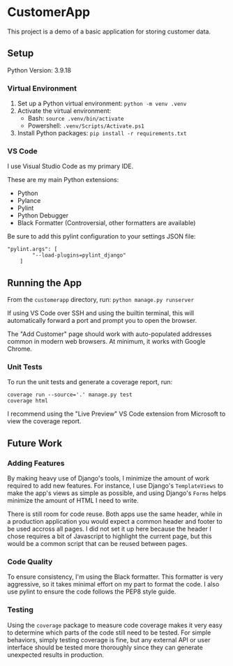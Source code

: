 # CustomerApp

This project is a demo of a basic application for storing customer data.

## Setup
Python Version: 3.9.18

### Virtual Environment
1. Set up a Python virtual environment: `python -m venv .venv`
1. Activate the virtual environment:
    - Bash: `source .venv/bin/activate`
    - Powershell: `.venv/Scripts/Activate.ps1`
1. Install Python packages: `pip install -r requirements.txt`

### VS Code
I use Visual Studio Code as my primary IDE.

These are my main Python extensions:
* Python
* Pylance
* Pylint
* Python Debugger
* Black Formatter (Controversial, other formatters are available)

Be sure to add this pylint configuration to your settings JSON file:
```
"pylint.args": [
        "--load-plugins=pylint_django"
    ]
```

## Running the App
From the `customerapp` directory, run: `python manage.py runserver`

If using VS Code over SSH and using the builtin terminal, this will automatically forward a port and prompt you to open the browser.

The "Add Customer" page should work with auto-populated addresses common in modern web browsers. At minimum, it works with Google Chrome.

### Unit Tests
To run the unit tests and generate a coverage report, run:
```
coverage run --source='.' manage.py test
coverage html
```

I recommend using the "Live Preview" VS Code extension from Microsoft to view the coverage report.

## Future Work
### Adding Features
By making heavy use of Django's tools, I minimize the amount of work required to add new features. For instance, I use Django's `TemplateViews` to make the app's views as simple as possible, and using Django's `Forms` helps minimize the amount of HTML I need to write.

There is still room for code reuse. Both apps use the same header, while in a production application you would expect a common header and footer to be used accross all pages. I did not set it up here because the header I chose requires a bit of Javascript to highlight the current page, but this would be a common script that can be reused between pages.

### Code Quality
To ensure consistency, I'm using the Black formatter. This formatter is very aggressive, so it takes minimal effort on my part to format the code. I also use pylint to ensure the code follows the PEP8 style guide.

### Testing
Using the `coverage` package to measure code coverage makes it very easy to determine which parts of the code still need to be tested. For simple behaviors, simply testing coverage is fine, but any external API or user interface should be tested more thoroughly since they can generate unexpected results in production.
